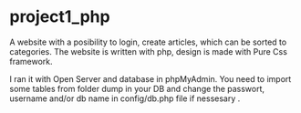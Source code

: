 # project1_php
A website with a posibility to login, create articles, which can be sorted to categories. The website is written with php, design is made with Pure Css framework.

I ran it with Open Server and database in phpMyAdmin.
You need to import some tables from folder dump in your DB and change the passwort, username and/or db name in config/db.php file if nessesary .
